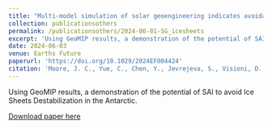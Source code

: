 ```yaml
---
title: "Multi-model simulation of solar geoengineering indicates avoidable destabilization of the West Antarctic ice sheet"
collection: publicationsothers
permalink: /publicationsothers/2024-06-01-SG_icesheets
excerpt: 'Using GeoMIP results, a demonstration of the potential of SAI to avoid Ice Sheets Destabilization in the Antarctic'
date: 2024-06-03
venue: Earths Future
paperurl: 'https://doi.org/10.1029/2024EF004424'
citation: 'Moore, J. C., Yue, C., Chen, Y., Jevrejeva, S., Visioni, D., Uotila, P., and Zhao, L. (2024). Multi-model simulation of solar geoengineering indicates avoidable destabilization of the West Antarctic ice sheet. Earth's Future, 12, e2024EF004424. https://doi.org/10.1029/2024EF004424'
---
```


Using GeoMIP results, a demonstration of the potential of SAI to avoid Ice Sheets Destabilization in the Antarctic.

[Download paper here](https://doi.org/10.1029/2024EF004424)

 

